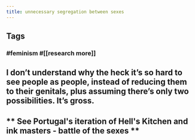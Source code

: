 ```yaml
---
title: unnecessary segregation between sexes
---
```


## Tags
### #feminism #[[research more]]
## I don’t understand why the heck it’s so hard to see people as people, instead of reducing them to their genitals, plus assuming there’s only two possibilities. It’s gross.
## ** See Portugal's iteration of Hell's Kitchen and ink masters - battle of the sexes **
##
